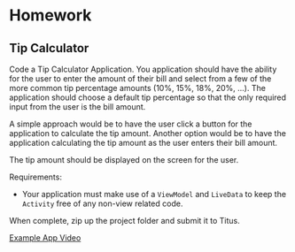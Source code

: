 # Homework

## Tip Calculator

Code a Tip Calculator Application. You application should have the ability for the user to enter the amount of their bill and select from a few of the more common tip percentage amounts (10%, 15%, 18%, 20%, ...). The application should choose a default tip percentage so that the only required input from the user is the bill amount.

A simple approach would be to have the user click a button for the application to calculate the tip amount. Another option would be to have the application calculating the tip amount as the user enters their bill amount.

The tip amount should be displayed on the screen for the user.

Requirements:
- Your application must make use of a `ViewModel` and `LiveData` to keep the `Activity` free of any non-view related code.

When complete, zip up the project folder and submit it to Titus.

[Example App Video](./day_7_homework.webm)